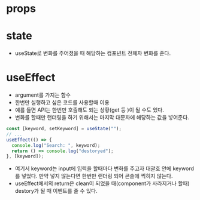 # props

# state

- useState로 변화를 주어졌을 때 해당하는 컴포넌트 전체자 변화를 준다.

# useEffect

- argument를 가지는 함수
- 한번만 실행하고 싶은 코드를 사용할때 이용
- 예를 들면 API는 한번만 호출해도 되는 상황(get 등 )이 될 수도 있다.
- 변화를 할때만 랜더링을 하기 위해서는 마지막 대문자에 해당하는 값을 넣어준다.

```js
const [keyword, setKeyword] = useState("");
// ...
useEffect(() => {
  console.log("Search: ", keyword);
  return () => console.log("destoryed");
}, [keyword]);
```

- 여기서 keyword는 input에 입력을 할때마다 변화를 주고자 대괄호 안에 keyword를 넣었다. 만약 넣지 않는다면 한번만 랜더링 되어 콘솔에 찍히지 않는다.
- useEffect에서의 return은 clean이 되었을 때(component가 사라지거나 할때) destory가 될 때 이벤트를 줄 수 있다.
